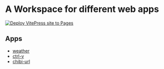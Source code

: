 # A Workspace for different web apps

[![Deploy VitePress site to Pages](https://github.com/ylwvnk/web/actions/workflows/deploy.yml/badge.svg?branch=main)](https://github.com/ylwvnk/web/actions/workflows/deploy.yml)

## Apps

- [weather](/apps/weather/README.md)
- [ctrl-v](/apps/ctrl-v/README.md)
- [chibi-url](/apps/chibi-url/README.md)
